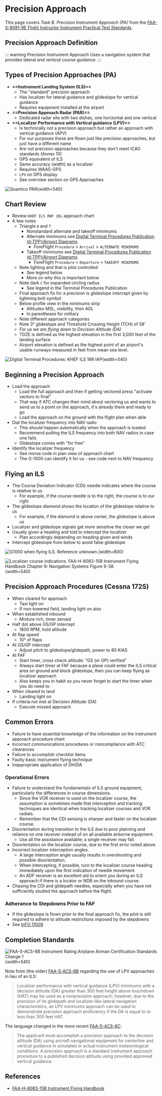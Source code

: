 # Precision Approach

This page covers *Task B. Precision Instrument Approach (PA)* from the [FAA-S-8081-9E Flight Instructor Instrument Practical Test Standards](https://www.faa.gov/training_testing/testing/acs/cfi_instrument_pts_9.pdf).

## Precision Approach Definition

::: warning Precision Instrument Approach
Uses a navigation system that provides lateral *and vertical* course guidance.
:::

## Types of Precision Approaches (PA)

* **==Instrument Landing System (ILS)==**
  * The "standard" precision approach
  * Has localizer for lateral guidance and glideslope for vertical guidance
  * Requires equipment installed at the airport
* **==Precision Approach Radar (PAR)==**
  * Dedicated radar site with two dishes, one horizontal and one vertical
* **==Localizer Performance with Vertical guidance (LPV)==**
  * Is technically *not* a precision approach but rather an approach with vertical guidance (APV)
  * For our purposes these are flown just like precision approaches, but just have a different name
  * Are not precision approaches because they don't meet ICAO standards (Annex 10)
  * GPS equivalent of ILS
  * Same accuracy (width) as a localizer
  * Requires WAAS-GPS
  * `LPV` on GPS display
  * See overview section on GPS Approaches

![Quantico PAR](/img/knyg-par.png){width=540}

## Chart Review

* Review `KHEF ILS RWY 16L` approach chart
* A few notes
  * Triangle `A` and `T`
    * Nonstandard alternate and takeoff minimums
    * Alternate minimums see [Digital Terminal Procedures Publication (d-TPP)/Airport Diagrams](https://www.faa.gov/air_traffic/flight_info/aeronav/digital_products/dtpp/)
      * ForeFlight `Procedure` > `Arrival` > `ALTERNATE MINIMUMS`
    * Takeoff minimums see [Digital Terminal Procedures Publication (d-TPP)/Airport Diagrams](https://www.faa.gov/air_traffic/flight_info/aeronav/digital_products/dtpp/)
      * ForeFlight `Procedure` > `Departure` > `TAKEOFF MINIMUMS`
  * Note lighting and that is pilot controlled
    * See legend below
    * More on why this is important below
  * Note dark `C` for expanded circling radius
    * See legend in the Terminal Procedures Publication
  * Final approach fix for a precision is glideslope intercept given by lightning bolt symbol
  * Below profile view in the *minimums* strip
    * Altitudes MSL, visibility, then AGL
    * In parentheses for military
  * Note different approach categories
  * Note 3&#176; glideslope and Threshold Crossing Height (TCH) of 58'
  * *For us we are flying down to Decision Altitude (DA)*
  * TDZE is defined as the highest elevation in the first 3,000 feet of the landing surface
  * Airport elevation is defined as the highest point of an airport's usable runways measured in feet from mean sea level.

![Digital Terminal Procedures: KHEF ILS 16R IAP](/img/tpp/dtpp-khef-ils-16r-iap.jpg){width=540}

## Beginning a Precision Approach

* Load the approach
  * Load the full approach and then if getting vectored press "activate vectors to final"
  * That way if ATC changes their mind about vectoring us and wants to send us to a point on the approach, it's already there and ready to go
  * Load the approach on the ground with the flight plan when able
* Dial the localizer frequency into NAV radio
  * This should happen automatically when the approach is loaded
  * Recommend putting the ILS frequency into both NAV radios in case one fails
  * Glideslope comes with "for free"
* Identify the localizer frequency
  * See morse code in plan view of approach chart
  * The G-1000 can identify it for us - see code next to NAV frequency

## Flying an ILS

* The Course Deviation Indicator (CDI) needle indicates where the course is relative to us
  * For example, if the course needle is to the right, the course is to our right
* The glideslope diamond shows the location of the glideslope relative to us
  * For example, if the diamond is above center, the glideslope is above us
* Localizer and glideslope signals get more sensitive the closer we get
* Usually given a heading and told to intercept the localizer
  * Plan accordingly depending on heading given and winds
* Intercept glideslope from below to avoid false glideslope

![G1000 when flying ILS. Reference unknown.](/img/g1000-ils.jpg){width=800}

![Localizer course indications. [FAA-H-8083-15B Instrument Flying Handbook](https://www.faa.gov/sites/faa.gov/files/regulations_policies/handbooks_manuals/aviation/FAA-H-8083-15B.pdf) Chapter 9: Navigation Systems Figure 9-38.](/img/ifh/ifh-figure-9-38-localizer.jpg){width=540}

## Precision Approach Procedures (Cessna 172S)

* When cleared for approach
  * Taxi light on
  * If non-towered field, landing light on also
* When established inbound
  * Mixture rich, timer zeroed
* Half dot above GS/GP intercept
  * 1800 RPM, hold altitude
* At flap speed
  * 10&#176; of flaps
* At GS/GP intercept
  * Adjust pitch to glideslope/glidepath, power to 80 KIAS
* At FAF
  * Start timer, cross check altitude: "GS (or GP) verified"
  * Always start timer at FAF because a plane could enter the ILS critical area on ground and block glideslope, then you can keep flying as localizer approach
  * Also keeps you in habit so you never forget to start the timer when you do need to
* When cleared to land
  * Landing light on
* If criteria not met at Decision Altitude (DA)
  * Execute missed approach

## Common Errors

* Failure to have essential knowledge of the information on the instrument approach procedure chart
* Incorrect communications procedures or noncompliance with ATC clearances
* Failure to accomplish checklist items
* Faulty basic instrument flying technique
* Inappropriate application of DH/DA

### Operational Errors

* Failure to understand the fundamentals of ILS ground equipment, particularly the differences in course dimensions.
  * Since the VOR receiver is used on the localizer course, the assumption is sometimes made that interception and tracking techniques are identical when tracking localizer courses and VOR radials.
  * Remember that the CDI sensing is sharper and faster on the localizer course.
* Disorientation during transition to the ILS due to poor planning and reliance on one receiver instead of on all available airborne equipment.
  * Use all the assistance available; a single receiver may fail.
* Disorientation on the localizer course, due to the first error noted above.
* Incorrect localizer interception angles.
  * A large interception angle usually results in overshooting and possible disorientation.
  * When intercepting, if possible, turn to the localizer course heading immediately upon the first indication of needle movement.
  * An ADF receiver is an excellent aid to orient you during an ILS approach if there is a locator or NDB on the inbound course.
* Chasing the CDI and glidepath needles, especially when you have not sufficiently studied the approach before the flight.

### Adherance to Stepdowns Prior to FAF

* If the glideslope is flown *prior to* the final approach fix, the pilot is still required to adhere to altitude restrictions imposed by the stepdowns
* See [InFO 11009](https://www.faa.gov/sites/faa.gov/files/other_visit/aviation_industry/airline_operators/airline_safety/InFO11009.pdf)

## Completion Standards

![[FAA-S-ACS-8B Instrument Rating Airplane Airman Certification Standards Change 1](https://www.faa.gov/sites/faa.gov/files/training_testing/testing/acs/instrument_rating_acs_change_1.pdf)](/img/instrument-acs/instrument-acs-vi-b-precision-approach.png){width=540}

Note from (the older) [FAA-S-ACS-8B](https://www.faa.gov/sites/faa.gov/files/training_testing/testing/acs/instrument_rating_acs_change_1.pdf) regarding the use of LPV approaches in lieu of an ILS:

> Localizer performance with vertical guidance (LPV) minimums with a decision altitude (DA) greater than 300 feet
height above touchdown (HAT) may be used as a nonprecision approach; however, due to the precision of its
glidepath and localizer-like lateral navigation characteristics, an LPV minimums approach can be used to
demonstrate precision approach proficiency if the DA is equal to or less than 300 feet HAT.

The language changed in the more recent [FAA-S-ACS-8C](https://www.faa.gov/training_testing/testing/acs/instrument_rating_airplane_acs_8.pdf):

> The applicant must accomplish a precision approach to the decision altitude (DA) using aircraft navigational equipment
for centerline and vertical guidance in simulated or actual instrument meteorological conditions. A precision approach is a
standard instrument approach procedure to a published decision altitude using provided approved vertical guidance.

## References

* [FAA-H-8083-15B Instrument Flying Handbook](https://www.faa.gov/sites/faa.gov/files/regulations_policies/handbooks_manuals/aviation/FAA-H-8083-15B.pdf)

